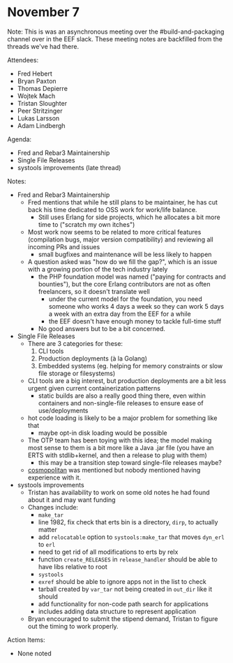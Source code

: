 # November 7


Note: This is was an asynchronous meeting over the #build-and-packaging channel over in the EEF slack. These meeting notes are backfilled from the threads we've had there.

Attendees:

- Fred Hebert
- Bryan Paxton
- Thomas Depierre
- Wojtek Mach
- Tristan Sloughter
- Peer Stritzinger
- Lukas Larsson
- Adam Lindbergh

Agenda:

- Fred and Rebar3 Maintainership
- Single File Releases
- systools improvements (late thread)

Notes:

- Fred and Rebar3 Maintainership
  - Fred mentions that while he still plans to be maintainer, he has cut back his time dedicated to OSS work for work/life balance.
    - Still uses Erlang for side projects, which he allocates a bit more time to ("scratch my own itches")
  - Most work now seems to be related to more critical features (compilation bugs, major version compatibility) and reviewing all incoming PRs and issues
    - small bugfixes and maintenance will be less likely to happen
  - A question asked was "how do we fill the gap?", which is an issue with a growing portion of the tech industry lately
    - the PHP foundation model was named ("paying for contracts and bounties"), but the core Erlang contributors are not as often freelancers, so it doesn't translate well
      - under the current model for the foundation, you need someone who works 4 days a week so they can work 5 days a week with an extra day from the EEF for a while
      - the EEF doesn't have enough money to tackle full-time stuff
    - No good answers but to be a bit concerned.
- Single File Releases
  - There are 3 categories for these:
    1. CLI tools
    2. Production deployments (à la Golang)
    3. Embedded systems (eg. helping for memory constraints or slow file storage or filesystems)
  - CLI tools are a big interest, but production deployments are a bit less urgent given current containerization patterns
    - static builds are also a really good thing there, even within containers and non-single-file releases to ensure ease of use/deployments
  - hot code loading is likely to be a major problem for something like that
    - maybe opt-in disk loading would be possible
  - The OTP team has been toying with this idea; the model making most sense to them is a bit more like a Java .jar file (you have an ERTS with stdlib+kernel, and then a release to plug with them)
    - this may be a transition step toward single-file releases maybe?
  - [cosmopolitan](https://justine.lol/cosmo3/) was mentioned but nobody mentioned having experience with it.
- systools improvements
  - Tristan has availability to work on some old notes he had found about it and may want funding
  - Changes include:
    - `make_tar`
     - line 1982, fix check that erts bin is a directory, `dirp`, to actually matter
     - add `relocatable` option to `systools:make_tar` that moves `dyn_erl` to `erl`
     - need to get rid of all modifications to erts by relx
     - function `create_RELEASES` in `release_handler` should be able to have libs relative to root
    - `systools`
     - `exref` should be able to ignore apps not in the list to check
     - tarball created by `var_tar` not being created in `out_dir` like it should
     - add functionality for non-code path search for applications
     - includes adding data structure to represent application
  - Bryan encouraged to submit the stipend demand, Tristan to figure out the timing to work properly.

Action Items:
- None noted
